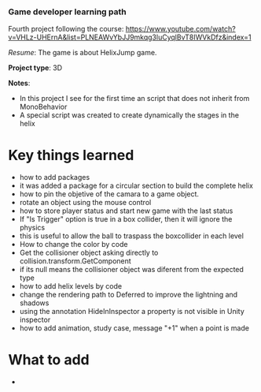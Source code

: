 ### Game developer learning path


Fourth project following the course: https://www.youtube.com/watch?v=VHLz-UHErnA&list=PLNEAWvYbJJ9mkqg3luCyqlBvT8IWVkDfz&index=1

_Resume_: The game is about HelixJump game.

__Project type__: 3D 

__Notes__:
 - In this project I see for the first time an script that does not inherit from MonoBehavior
 - A special script was created to create dynamically the stages in the helix

# Key things learned
 - how to add packages
  - it was added a package for a circular section to build the complete helix
 - how to pin the objetive of the camara to a game object.
 - rotate an object using the mouse control 
 - how to store player status and start new game with the last status
 - If "Is Trigger" option is true in a box collider, then it will ignore the physics
  - this is useful to allow the ball to traspass the boxcollider in each level
 - How to change the color by code
 - Get the collisioner object asking directly to collision.transform.GetComponent<expectedType>
  - if its null means the collisioner object was diferent from the expected type
 - how to add helix levels by code
 - change the rendering path to Deferred to improve the lightning and shadows 
 - using the annotation HideInInspector a property is not visible in Unity inspector
 - how to add animation, study case, message "+1" when a point is made

# What to add
 - 
